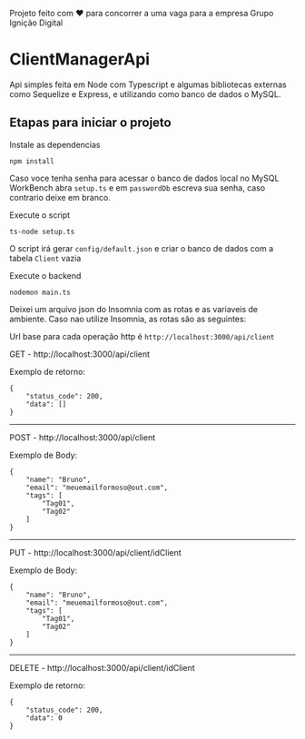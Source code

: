 Projeto feito com ❤️ para concorrer a uma vaga para a empresa Grupo Ignição Digital

# ClientManagerApi

Api simples feita em Node com Typescript e algumas bibliotecas externas como Sequelize e Express, e utilizando como banco de dados o MySQL.
<!-- **Nota:** É necessario ter instalado o MySQL Workbench. -->
<!-- 

## Etapas para iniciar o projeto com Docker

Construa a imagem

    docker build -t client_manager_api .

Inicialize o Docker

    docker run -p 3000:3000 client_manager_api -->
    
## Etapas para iniciar o projeto

Instale as dependencias

    npm install

Caso voce tenha senha para acessar o banco de dados local no MySQL WorkBench abra `setup.ts` e em `passwordDb` escreva sua senha, caso contrario deixe em branco.

Execute o script

    ts-node setup.ts

O script irá gerar `config/default.json` e criar o banco de dados com a tabela `Client` vazia

Execute o backend

    nodemon main.ts

Deixei um arquivo json do Insomnia com as rotas e as variaveis de ambiente. Caso nao utilize Insomnia, as rotas são as seguintes:

Url base para cada operação http é `http://localhost:3000/api/client`


GET - http://localhost:3000/api/client

Exemplo de retorno:

    {
        "status_code": 200,
        "data": []
    }
<hr>

POST - http://localhost:3000/api/client

Exemplo de Body:

    {
        "name": "Bruno",
        "email": "meuemailformoso@out.com",
        "tags": [
            "Tag01",
            "Tag02"
        ]
    }

<hr>


PUT - http://localhost:3000/api/client/idClient

Exemplo de Body:

    {
        "name": "Bruno",
        "email": "meuemailformoso@out.com",
        "tags": [
            "Tag01",
            "Tag02"
        ]
    }

<hr>

DELETE - http://localhost:3000/api/client/idClient

Exemplo de retorno: 

    {
        "status_code": 200,
        "data": 0
    }

